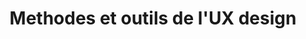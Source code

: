 ---
title: Methodes et outils de l'UX design
type: Site web
preview: /images/preview-min/preview-uxdesign.jpg
description: Avec une équipe de 6 personnes, nous avons été chargés de créer un site sur le thème des outils et des méthodes de l'UX design. L'Objectif de ce site était tout d'abord de nous initier à l'expérience utilisateur ainsi qu'à la conception d'interface utilisateur. Il a été aussi de créer un site respectant les règles d'accessibilité. Pendant une durée de deux semaines, nous avons pu utiliser de nombreuse méthodes et outils pour effectuer la recherche utilisateur et aboutir à un site qui réponde aux besoins de nos cibles.
images-desktop: [
    '/images/uxdesign/uxdesign-1.png',
    '/images/uxdesign/uxdesign-2.png',
    '/images/uxdesign/uxdesign-3.png'
]
images-mobile: [
    '/images/uxdesign/uxdesign-1.png',
    '/images/uxdesign/uxdesign-2.png',
    '/images/uxdesign/uxdesign-3.png'
]
period: octobre 2019
site: "https://uxdesign.netlify.app/"
github: https://github.com/romaric-g/OutilsMethodsUXDesign
tags: ["web","UI","UX"]
---